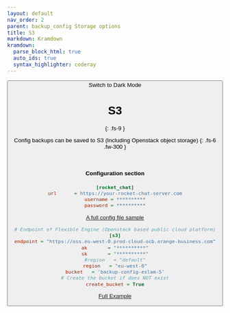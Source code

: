 ```yaml
---
layout: default
nav_order: 2
parent: backup_config Storage options
title: S3
markdown: Kramdown
kramdown:
  parse_block_html: true
  auto_ids: true
  syntax_highlighter: coderay
---
```


<button class="btn js-toggle-dark-mode">Switch to Dark Mode

<script>
const toggleDarkMode = document.querySelector('.js-toggle-dark-mode');

jtd.addEvent(toggleDarkMode, 'click', function(){
  if (jtd.getTheme() === 'dark') {
    jtd.setTheme('light');
    toggleDarkMode.textContent = 'Switch to Dark Mode';
  } else {
    jtd.setTheme('dark');
    toggleDarkMode.textContent = 'Switch to Light Mode';
  }
});
</script>

# S3
{: .fs-9 }

Config backups can be saved to S3 (Including Openstack object storage)
{: .fs-6 .fw-300 }


<br>


#### Configuration section

```ini
[rocket_chat]
url      = https://your-rocket-chat-server.com
username = **********
password = **********
```

[A full config file sample](/Docs/config_file.md#sample_config_file)


```ini
# Endpoint of Flexible Engine (Openstack based public cloud platform)
[s3]
endpoint = "https://oss.eu-west-0.prod-cloud-ocb.orange-business.com"
ak       = "**********"
sk       = "**********"
#region   = "default"
region   = "eu-west-0"
bucket   = 'backup-config-eslam-5'
# Create the bucket if does NOT exist
create_bucket = True
```

[Full Example](https://eslam-gomaa.github.io/Flexible-Network/Docs/Examples/example-2/)